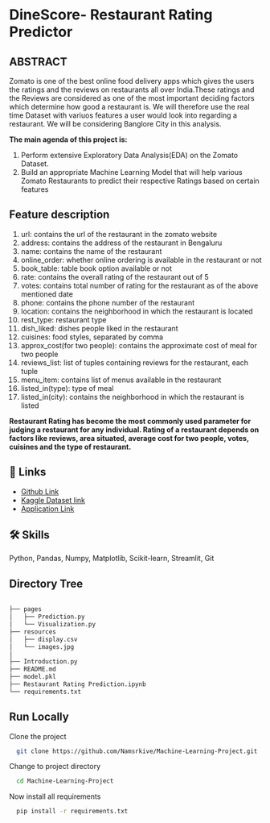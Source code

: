 # DineScore- Restaurant Rating Predictor 

## ABSTRACT
Zomato is one of the best online food delivery apps which gives the users the ratings and the reviews on restaurants all over India.These ratings and the Reviews are considered as one of the most important deciding factors which determine how good a restaurant is. We will therefore use the real time Dataset with variuos features a user would look into regarding a restaurant. We will be considering Banglore City in this analysis.

**The main agenda of this project is:**
1. Perform extensive Exploratory Data Analysis(EDA) on the Zomato Dataset.
2. Build an appropriate Machine Learning Model that will help various Zomato Restaurants to predict their respective Ratings based on certain features

## Feature description
1. url: contains the url of the restaurant in the zomato website
2. address: contains the address of the restaurant in Bengaluru
3. name: contains the name of the restaurant
4. online_order: whether online ordering is available in the restaurant or not
5. book_table: table book option available or not
6. rate: contains the overall rating of the restaurant out of 5
7. votes: contains total number of rating for the restaurant as of the above mentioned date
8. phone: contains the phone number of the restaurant
9. location: contains the neighborhood in which the restaurant is located
10. rest_type: restaurant type
11. dish_liked: dishes people liked in the restaurant
12. cuisines: food styles, separated by comma
13. approx_cost(for two people): contains the approximate cost of meal for two people
14. reviews_list: list of tuples containing reviews for the restaurant, each tuple
15. menu_item: contains list of menus available in the restaurant
16. listed_in(type): type of meal
17. listed_in(city): contains the neighborhood in which the restaurant is listed

**Restaurant Rating has become the most commonly used parameter for judging a restaurant for any individual. Rating of a restaurant depends on factors like reviews, area situated, average cost for two people, votes, cuisines and the type of restaurant.**


## 🔗 Links

 - [Github Link](https://github.com/Namsrkive/DineScore.git)
 - [Kaggle Dataset link](https://www.kaggle.com/datasets/himanshupoddar/zomato-bangalore-restaurants)
 - [Application Link](https://github.com/Namsrkive/DineScore.git)

## 🛠 Skills
Python, Pandas, Numpy, Matplotlib, Scikit-learn, Streamlit, Git

## Directory Tree
```bash

├── pages
│   ├── Prediction.py
│   └── Visualization.py
├── resources
│   ├── display.csv
│   └── images.jpg
│    
├── Introduction.py
├── README.md
├── model.pkl
├── Restaurant Rating Prediction.ipynb
└── requirements.txt
```

## Run Locally

Clone the project

```bash
  git clone https://github.com/Namsrkive/Machine-Learning-Project.git
```

Change to project directory

```bash
  cd Machine-Learning-Project
```
Now install all requirements

```bash
  pip install -r requirements.txt

```

